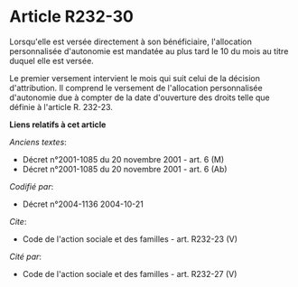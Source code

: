 # Article R232-30

Lorsqu'elle est versée directement à son bénéficiaire, l'allocation personnalisée d'autonomie est mandatée au plus tard le 10
du mois au titre duquel elle est versée. 

Le premier versement intervient le mois qui suit celui de la décision d'attribution. Il comprend le versement de l'allocation
personnalisée d'autonomie due à compter de la date d'ouverture des droits telle que définie à l'article R. 232-23.

**Liens relatifs à cet article**

_Anciens textes_:

  - Décret n°2001-1085 du 20 novembre 2001 - art. 6 (M)
  - Décret n°2001-1085 du 20 novembre 2001 - art. 6 (Ab)

_Codifié par_:

  - Décret n°2004-1136 2004-10-21

_Cite_:

  - Code de l'action sociale et des familles - art. R232-23 (V)

_Cité par_:

  - Code de l'action sociale et des familles - art. R232-27 (V)
